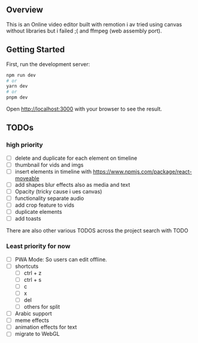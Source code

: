 ## Overview

This is an Online video editor built with remotion i av tried using canvas without libraries but i failed ;( and ffmpeg (web assembly port).

## Getting Started

First, run the development server:

```bash
npm run dev
# or
yarn dev
# or
pnpm dev
```

Open [http://localhost:3000](http://localhost:3000) with your browser to see the result.

## TODOs

### high priority
- [ ] delete and duplicate for each element on timeline
- [ ] thumbnail for vids and imgs
- [ ] insert elements in timeline with https://www.npmjs.com/package/react-moveable
- [ ] add shapes blur effects also as media and text
- [ ] Opacity (tricky cause i ues canvas)
- [ ] functionality separate audio 
- [ ] add crop feature to vids
- [ ] duplicate elements
- [ ] add toasts

There are also other various TODOS across the project search with TODO

### Least priority for now
- [ ] PWA Mode: So users can edit offline.
- [ ] shortcuts
	- [ ] ctrl + z
	- [ ] ctrl + s
	- [ ] c 
	- [ ] x
	- [ ] del
	- [ ] others for split
- [ ] Arabic support
- [ ] meme effects
- [ ] animation effects for text
- [ ] migrate to WebGL